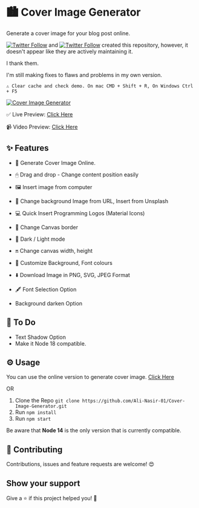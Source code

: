 # 🏙 Cover Image Generator

Generate a cover image for your blog post online.

<a href="https://twitter.com/jp1016v1"><img alt="Twitter Follow" src="https://img.shields.io/twitter/follow/jp1016v1?style=social"></a> and
<a href="https://twitter.com/PJijin"><img alt="Twitter Follow" src="https://img.shields.io/twitter/follow/PJijin?style=social"></a> created this repository, however, it doesn't appear like they are actively maintaining it.

I thank them.

I'm still making fixes to flaws and problems in my own version.

```
⚠️ Clear cache and check demo. On mac CMD + Shift + R, On Windows Ctrl + F5
```

[![Cover Image Generator](https://github.com/PJijin/Cover-Image-Generator/blob/master/preview.png?raw=true 'Cover Image Generator')]()

✅ Live Preview: <a href="https://cover-blog-generator.vercel.app/" target="_BLANK">Click Here</a>

📹 Video Preview: <a href="https://www.youtube.com/watch?v=GGTrhgKrch8" target="_BLANK">Click Here</a>
 

## ✨ Features

-   🌌 Generate Cover Image Online.

-   🖱 Drag and drop - Change content position easily

-   🖼 Insert image from computer

-   🌅 Change background Image from URL, Insert from Unsplash

-   💻 Quick Insert Programming Logos (Material Icons)

-   🌈 Change Canvas border

-   🔆 Dark / Light mode

-   🔛 Change canvas width, height

-   🎨 Customize Background, Font colours

-   ⬇️ Download Image in PNG, SVG, JPEG Format

-   🖋 Font Selection Option

-   Background darken Option

## 📝 To Do

-   Text Shadow Option
-   Make it Node 18 compatible.


## ⚙️ Usage

You can use the online version to generate cover image. <a href="https://cover-blog-generator.vercel.app/" target="_BLANK">Click Here</a>

OR

1. Clone the Repo `git clone https://github.com/Ali-Nasir-01/Cover-Image-Generator.git`
2. Run `npm install`
3. Run `npm start`

Be aware that **Node 14** is the only version that is currently compatible.

## 🤝 Contributing

Contributions, issues and feature requests are welcome! 😍

## Show your support

Give a ⭐️ if this project helped you! 🥰
